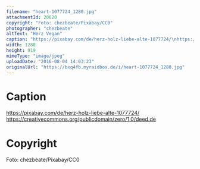 ```yaml
---
filename: "heart-1077724_1280.jpg"
attachmentId: 20620
copyright: "Foto: chezbeate/Pixabay/CC0"
photographer: "chezbeate"
altText: "Herz Vegan"
caption: "https://pixabay.com/de/herz-holz-liebe-alte-1077724/\nhttps://creativecommons.org/publicdomain/zero/1.0/deed.de"
width: 1280
height: 919
mimeType: "image/jpeg"
uploadDate: "2016-08-04 14:03:23"
originalUrl: "https://bxq4fb.myraidbox.de/i/heart-1077724_1280.jpg"
---
```


# Caption

https://pixabay.com/de/herz-holz-liebe-alte-1077724/
https://creativecommons.org/publicdomain/zero/1.0/deed.de

# Copyright

Foto: chezbeate/Pixabay/CC0
